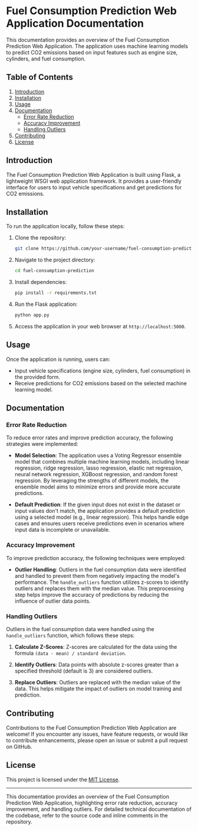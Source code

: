 # Fuel Consumption Prediction Web Application Documentation

This documentation provides an overview of the Fuel Consumption Prediction Web Application. The application uses machine learning models to predict CO2 emissions based on input features such as engine size, cylinders, and fuel consumption.

## Table of Contents

1. [Introduction](#introduction)
2. [Installation](#installation)
3. [Usage](#usage)
4. [Documentation](#documentation)
   - [Error Rate Reduction](#error-rate-reduction)
   - [Accuracy Improvement](#accuracy-improvement)
   - [Handling Outliers](#handling-outliers)
5. [Contributing](#contributing)
6. [License](#license)

## Introduction

The Fuel Consumption Prediction Web Application is built using Flask, a lightweight WSGI web application framework. It provides a user-friendly interface for users to input vehicle specifications and get predictions for CO2 emissions.

## Installation

To run the application locally, follow these steps:

1. Clone the repository:

    ```bash
    git clone https://github.com/your-username/fuel-consumption-prediction.git
    ```

2. Navigate to the project directory:

    ```bash
    cd fuel-consumption-prediction
    ```

3. Install dependencies:

    ```bash
    pip install -r requirements.txt
    ```

4. Run the Flask application:

    ```bash
    python app.py
    ```

5. Access the application in your web browser at `http://localhost:5000`.

## Usage

Once the application is running, users can:

- Input vehicle specifications (engine size, cylinders, fuel consumption) in the provided form.
- Receive predictions for CO2 emissions based on the selected machine learning model.

## Documentation

### Error Rate Reduction

To reduce error rates and improve prediction accuracy, the following strategies were implemented:

- **Model Selection**: The application uses a Voting Regressor ensemble model that combines multiple machine learning models, including linear regression, ridge regression, lasso regression, elastic net regression, neural network regression, XGBoost regression, and random forest regression. By leveraging the strengths of different models, the ensemble model aims to minimize errors and provide more accurate predictions.

- **Default Prediction**: If the given input does not exist in the dataset or input values don't match, the application provides a default prediction using a selected model (e.g., linear regression). This helps handle edge cases and ensures users receive predictions even in scenarios where input data is incomplete or unavailable.

### Accuracy Improvement

To improve prediction accuracy, the following techniques were employed:

- **Outlier Handling**: Outliers in the fuel consumption data were identified and handled to prevent them from negatively impacting the model's performance. The `handle_outliers` function utilizes z-scores to identify outliers and replaces them with the median value. This preprocessing step helps improve the accuracy of predictions by reducing the influence of outlier data points.

### Handling Outliers

Outliers in the fuel consumption data were handled using the `handle_outliers` function, which follows these steps:

1. **Calculate Z-Scores**: Z-scores are calculated for the data using the formula `(data - mean) / standard deviation`.

2. **Identify Outliers**: Data points with absolute z-scores greater than a specified threshold (default is 3) are considered outliers.

3. **Replace Outliers**: Outliers are replaced with the median value of the data. This helps mitigate the impact of outliers on model training and prediction.

## Contributing

Contributions to the Fuel Consumption Prediction Web Application are welcome! If you encounter any issues, have feature requests, or would like to contribute enhancements, please open an issue or submit a pull request on GitHub.

## License

This project is licensed under the [MIT License](LICENSE).

---

This documentation provides an overview of the Fuel Consumption Prediction Web Application, highlighting error rate reduction, accuracy improvement, and handling outliers. For detailed technical documentation of the codebase, refer to the source code and inline comments in the repository.